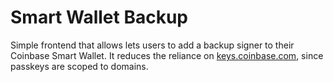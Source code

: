 # Smart Wallet Backup

Simple frontend that allows lets users to add a backup signer to their Coinbase Smart Wallet. It reduces the reliance on [keys.coinbase.com](https://keys.coinbase.com/), since passkeys are scoped to domains.
